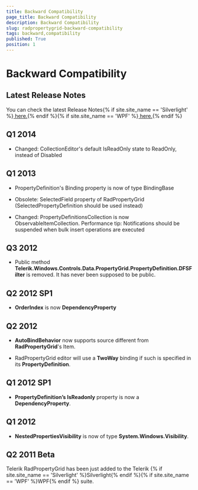 ```yaml
---
title: Backward Compatibility
page_title: Backward Compatibility
description: Backward Compatibility
slug: radpropertygrid-backward-compatibility
tags: backward,compatibility
published: True
position: 1
---
```


# Backward Compatibility



## Latest Release Notes

You can check the latest Release Notes{% if site.site_name == 'Silverlight' %}[ here.](http://www.telerik.com/products/silverlight/whats-new/release_notes.aspx){% endif %}{% if site.site_name == 'WPF' %}[ here.](http://www.telerik.com/products/wpf/whats-new/release-history.aspx){% endif %}

##  Q1 2014
      

* Changed: CollectionEditor's default IsReadOnly state to ReadOnly, instead of Disabled
          

##  Q1 2013
      

* PropertyDefinition's Binding property is now of type BindingBase
          

* Obsolete: SelectedField property of RadPropertyGrid (SelectedPropertyDefinition should be used instead)
          

* Changed: PropertyDefinitionsCollection is now ObservableItemCollection. Performance tip: Notifications should be suspended when bulk insert operations are executed
          

## Q3 2012
      

* Public method __Telerik.Windows.Controls.Data.PropertyGrid.PropertyDefinition.DFSFilter__ is removed. It has never been supposed to be public.
          

## Q2 2012 SP1

* __OrderIndex__  is now __DependencyProperty__

##  Q2 2012

* __AutoBindBehavior__ now supports source different from __RadPropertyGrid__'s Item.
          

* RadPropertyGrid editor will use a __TwoWay__ binding if such is specified in its  __PropertyDefinition__.
          

## Q1 2012 SP1
    

* __PropertyDefinition’s IsReadonly__ property is now a __DependencyProperty__.
          

## Q1 2012

* __NestedPropertiesVisibility__ is now of type __System.Windows.Visibility__.
          

## Q2 2011 Beta

Telerik RadPropertyGrid has been just added to the Telerik {% if site.site_name == 'Silverlight' %}Silverlight{% endif %}{% if site.site_name == 'WPF' %}WPF{% endif %} suite.
        
